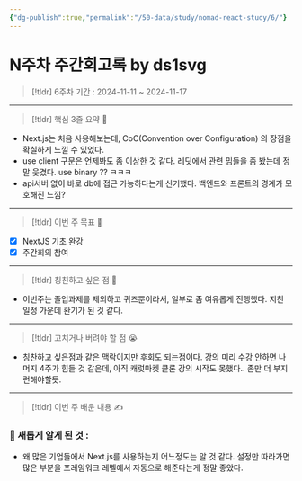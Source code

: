 ```yaml
---
{"dg-publish":true,"permalink":"/50-data/study/nomad-react-study/6/"}
---
```


# N주차 주간회고록 by ds1svg

> [!tldr] 6주차
> 기간 : 2024-11-11 ~ 2024-11-17

---

> [!tldr]  핵심 3줄 요약 💖
- Next.js는 처음 사용해보는데, CoC(Convention over Configuration) 의 장점을 확실하게 느낄 수 있었다.
- use client 구문은 언제봐도 좀 이상한 것 같다. 레딧에서 관련 밈들을 좀 봤는데 정말 웃겼다. use binary ?? ㅋㅋㅋ
- api서버 없이 바로 db에 접근 가능하다는게 신기했다. 백엔드와 프론트의 경계가 모호해진 느낌?

---

> [!tldr]  이번 주 목표 🎯
- [x] NextJS 기초 완강
- [x] 주간희의 참여

---

> [!tldr] 칭친하고 싶은 점 👏
- 이번주는 졸업과제를 제외하고 퀴즈뿐이라서, 일부로 좀 여유롭게 진행했다. 지친 일정 가운데 환기가 된 것 같다.

---

> [!tldr] 고치거나 버려야 할 점 😭
- 칭찬하고 싶은점과 같은 맥락이지만 후회도 되는점이다. 강의 미리 수강 안하면 나머지 4주가 힘들 것 같은데, 아직 캐럿마켓 클론 강의 시작도 못했다.. 좀만 더 부지런해야할듯.

---

> [!tldr]  이번 주 배운 내용 ✍️

### 🤩 새롭게 알게 된 것 :
- 왜 많은 기업들에서 Next.js를 사용하는지 어느정도는 알 것 같다. 설정만 따라가면 많은 부분을 프레임워크 레벨에서 자동으로 해준다는게 정말 좋았다.
